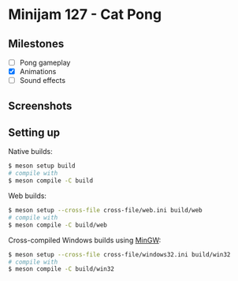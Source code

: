 # Minijam 127 - Cat Pong

## Milestones

- [ ] Pong gameplay
- [x] Animations
- [ ] Sound effects

## Screenshots

## Setting up
Native builds:
```sh
$ meson setup build
# compile with
$ meson compile -C build
```

Web builds:
```sh
$ meson setup --cross-file cross-file/web.ini build/web
# compile with
$ meson compile -C build/web
```

Cross-compiled Windows builds using [MinGW](http://mingw.org):
```sh
$ meson setup --cross-file cross-file/windows32.ini build/win32
# compile with
$ meson compile -C build/win32
```
